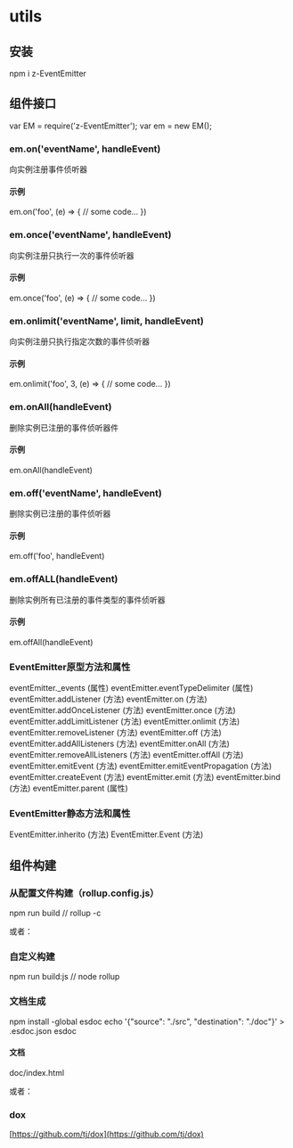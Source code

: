 # utils

## 安装
npm i z-EventEmitter

## 组件接口

var EM = require('z-EventEmitter');
var em = new EM();

### em.on('eventName', handleEvent)
向实例注册事件侦听器

#### 示例
em.on('foo', (e) => {
  // some code...
})

### em.once('eventName', handleEvent)
向实例注册只执行一次的事件侦听器

#### 示例
em.once('foo', (e) => {
  // some code...
})

### em.onlimit('eventName', limit, handleEvent)
向实例注册只执行指定次数的事件侦听器

#### 示例
em.onlimit('foo', 3, (e) => {
  // some code...
})

### em.onAll(handleEvent)
删除实例已注册的事件侦听器件

#### 示例
em.onAll(handleEvent)

### em.off('eventName', handleEvent)
删除实例已注册的事件侦听器

#### 示例
em.off('foo', handleEvent)

### em.offALL(handleEvent)
删除实例所有已注册的事件类型的事件侦听器

#### 示例
em.offAll(handleEvent)

### EventEmitter原型方法和属性

eventEmitter._events (属性)
eventEmitter.eventTypeDelimiter (属性)
eventEmitter.addListener (方法)
eventEmitter.on (方法)
eventEmitter.addOnceListener (方法)
eventEmitter.once (方法)
eventEmitter.addLimitListener (方法)
eventEmitter.onlimit (方法)
eventEmitter.removeListener (方法)
eventEmitter.off (方法)
eventEmitter.addAllListeners (方法)
eventEmitter.onAll (方法)
eventEmitter.removeAllListeners (方法)
eventEmitter.offAll (方法)
eventEmitter.emitEvent (方法)
eventEmitter.emitEventPropagation (方法)
eventEmitter.createEvent (方法)
eventEmitter.emit (方法)
eventEmitter.bind (方法)
eventEmitter.parent (属性)

### EventEmitter静态方法和属性

EventEmitter.inherito (方法)
EventEmitter.Event (方法)

## 组件构建

### 从配置文件构建（rollup.config.js）
npm run build // rollup -c

或者：

### 自定义构建
npm run build:js // node rollup

### 文档生成
npm install -global esdoc
echo '{"source": "./src", "destination": "./doc"}' > .esdoc.json
esdoc
#### 文档
doc/index.html

或者：

### dox
[https://github.com/tj/dox](https://github.com/tj/dox)